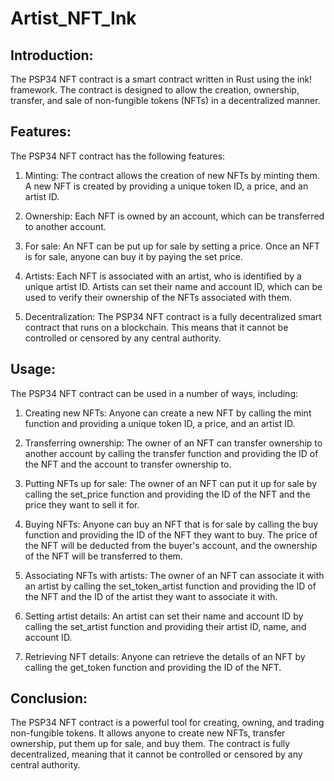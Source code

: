 # Artist_NFT_Ink

## Introduction:

The PSP34 NFT contract is a smart contract written in Rust using the ink! framework. The contract is designed to allow the creation, ownership, transfer, and sale of non-fungible tokens (NFTs) in a decentralized manner.


## Features:


The PSP34 NFT contract has the following features:
1. Minting: The contract allows the creation of new NFTs by minting them. A new NFT is created by providing a unique token ID, a price, and an artist ID.

2. Ownership: Each NFT is owned by an account, which can be transferred to another account.

3. For sale: An NFT can be put up for sale by setting a price. Once an NFT is for sale, anyone can buy it by paying the set price.

4. Artists: Each NFT is associated with an artist, who is identified by a unique artist ID. Artists can set their name and account ID, which can be used to verify their ownership of the NFTs associated with them.

5. Decentralization: The PSP34 NFT contract is a fully decentralized smart contract that runs on a blockchain. This means that it cannot be controlled or censored by any central authority.



## Usage:

The PSP34 NFT contract can be used in a number of ways, including:


1. Creating new NFTs: Anyone can create a new NFT by calling the mint function and providing a unique token ID, a price, and an artist ID.

2. Transferring ownership: The owner of an NFT can transfer ownership to another account by calling the transfer function and providing the ID of the NFT and the account to transfer ownership to.

3. Putting NFTs up for sale: The owner of an NFT can put it up for sale by calling the set_price function and providing the ID of the NFT and the price they want to sell it for.

4. Buying NFTs: Anyone can buy an NFT that is for sale by calling the buy function and providing the ID of the NFT they want to buy. The price of the NFT will be deducted from the buyer's account, and the ownership of the NFT will be transferred to them.

5. Associating NFTs with artists: The owner of an NFT can associate it with an artist by calling the set_token_artist function and providing the ID of the NFT and the ID of the artist they want to associate it with.

6. Setting artist details: An artist can set their name and account ID by calling the set_artist function and providing their artist ID, name, and account ID.

7. Retrieving NFT details: Anyone can retrieve the details of an NFT by calling the get_token function and providing the ID of the NFT.


## Conclusion:
The PSP34 NFT contract is a powerful tool for creating, owning, and trading non-fungible tokens. It allows anyone to create new NFTs, transfer ownership, put them up for sale, and buy them. The contract is fully decentralized, meaning that it cannot be controlled or censored by any central authority.


